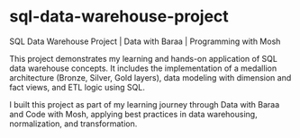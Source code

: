 # sql-data-warehouse-project
SQL Data Warehouse Project | Data with Baraa | Programming with Mosh


This project demonstrates my learning and hands-on application of SQL data warehouse concepts. 
It includes the implementation of a medallion architecture (Bronze, Silver, Gold layers), data modeling with dimension and fact views, and ETL logic using SQL.

I built this project as part of my learning journey through Data with Baraa and Code with Mosh, applying best practices in data warehousing, normalization, and transformation.
